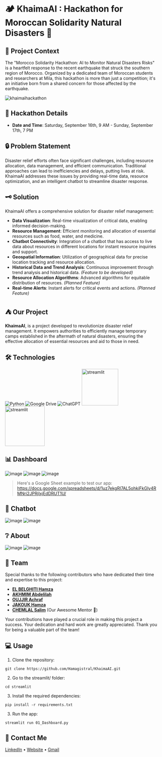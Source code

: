 # 🏕️ KhaimaAI : Hackathon for Moroccan Solidarity Natural Disasters 🤝

## 🔎 Project Context

The "Morocco Solidarity Hackathon: AI to Monitor Natural Disasters Risks" is a heartfelt response to the recent earthquake that struck the southern region of Morocco. Organized by a dedicated team of Moroccan students and researchers at Mila, this hackathon is more than just a competition; it's an initiative born from a shared concern for those affected by the earthquake.

![khaimaihackathon](https://github.com/Hamagistral/KhaimaAI/assets/66017329/bb58591f-76c8-49a1-bd3f-b0b7c84d7a50)

## 📅 Hackathon Details

- **Date and Time**: Saturday, September 16th, 9 AM - Sunday, September 17th, 7 PM

## 🔒 Problem Statement

Disaster relief efforts often face significant challenges, including resource allocation, data management, and efficient communication. Traditional approaches can lead to inefficiencies and delays, putting lives at risk. KhaimaAI addresses these issues by providing real-time data, resource optimization, and an intelligent chatbot to streamline disaster response.

## 🗝️ Solution

KhaimaAI offers a comprehensive solution for disaster relief management:

- **Data Visualization**: Real-time visualization of critical data, enabling informed decision-making.
- **Resource Management**: Efficient monitoring and allocation of essential resources such as food, water, and medicine.
- **Chatbot Connectivity**: Integration of a chatbot that has access to live data about resources in different locations for instant resource inquiries and support.
- **Geospatial Information**: Utilization of geographical data for precise location tracking and resource allocation.
- **Historical Data and Trend Analysis**: Continuous improvement through trend analysis and historical data. *(Feature to be developed)*
- **Resource Allocation Algorithms**: Advanced algorithms for equitable distribution of resources. *(Planned Feature)*
- **Real-time Alerts**: Instant alerts for critical events and actions. *(Planned Feature)*

## ⛺ Our Project

**KhaimaAI**, is a project developed to revolutionize disaster relief management. It empowers authorities to efficiently manage temporary camps established in the aftermath of natural disasters, ensuring the effective allocation of essential resources and aid to those in need.

## 🛠️ Technologies

![Python](https://img.shields.io/badge/python-3670A0?style=for-the-badge&logo=python&logoColor=ffdd54)
![Google Drive](https://img.shields.io/badge/Google%20Drive-4285F4?style=for-the-badge&logo=googledrive&logoColor=white)
![ChatGPT](https://img.shields.io/badge/OpenAI-74aa9c?style=for-the-badge&logo=openai&logoColor=white)
<img src="https://github.com/Hamagistral/Omdena-france-strikes-transportation/assets/66017329/12b16bb6-4a99-4abf-b056-98dc3fc0b317" alt="streamlit" width="120">
<img src="https://user-images.githubusercontent.com/66017329/223900076-e1d5c1e5-7c4d-4b73-84e7-ae7d66149bc6.png" alt="streamlit" width="130">

## 📊 Dashboard

![image](https://github.com/Hamagistral/Omdena-france-strikes-transportation/assets/66017329/ee4e4ef8-43db-4b21-817b-3211235ea523)
![image](https://github.com/Hamagistral/KhaimaAI/assets/66017329/621dfcf5-3d75-4e5b-a34f-c84a3bf9d890)
![image](https://github.com/Hamagistral/KhaimaAI/assets/66017329/bddfb9c7-fb67-43f1-a508-71c5b67d3ac8)

> Here's a Google Sheet example to test our app: https://docs.google.com/spreadsheets/d/1uz7ekgRI7AL5ohkiFkGly4RMNri2JPRjIxjEdDRUT1U/

## 💬 Chatbot

![image](https://github.com/Hamagistral/KhaimaAI/assets/66017329/3a6ff8e0-ea7b-49c5-b1dd-0ffcd0e7ec9b)
![image](https://github.com/Hamagistral/KhaimaAI/assets/66017329/519bc7b5-a70a-4974-8468-ebccbe4c76d1)

## ❔ About

![image](https://github.com/Hamagistral/KhaimaAI/assets/66017329/0907693c-888c-4c90-befc-514ba23c849c)
![image](https://github.com/Hamagistral/KhaimaAI/assets/66017329/2e2c9eb6-a9cc-42cc-8ef3-879b49132288)

## 👥 Team

Special thanks to the following contributors who have dedicated their time and expertise to this project:

- **[EL BELGHITI Hamza](https://www.linkedin.com/in/hamza-elbelghiti/)**
- **[AKHMIM Abdelilah](https://www.linkedin.com/in/akhmim-abdelilah/)**
- **[OUJJIR Achraf](https://www.linkedin.com/in/achraf-oujjir/)**
- **[JAKOUK Hamza](https://www.linkedin.com/in/hamza-jakouk-5b4304202/)**
- **[CHEMLAL Salim](https://www.linkedin.com/in/salimchemlal/)**   (Our Awesome Mentor 🙌)

Your contributions have played a crucial role in making this project a success. Your dedication and hard work are greatly appreciated. Thank you for being a valuable part of the team!

## 💻 Usage

1. Clone the repository:

```
git clone https://github.com/Hamagistral/KhaimaAI.git
```

2. Go to the streamlit/ folder:

```
cd streamlit
```

3. Install the required dependencies:

```
pip install -r requirements.txt
```

3. Run the app:
```
streamlit run 01_Dashboard.py
```

## 📨 Contact Me

[LinkedIn](https://www.linkedin.com/in/hamza-elbelghiti/) •
[Website](https://Hamagistral.me) •
[Gmail](hamza.lbelghiti@gmail.com)

